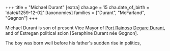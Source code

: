 +++
title = "Michael Durant"
[extra]
cha.age = 15
cha.date_of_birth = 'date#1259-12-02'
[taxonomies]
families = ["Durant", "McFarland", "Gagnon"]
+++

Michael Durant is son of present Vice Mayor of [Port Rainoso](@/locations/port-rainoso.md) [Degare Durant](@/characters/degare-durant.md), and of
Estregan political scion [Seraphine Durant née Gognon].

The boy was born well before his father's sudden rise in politics,